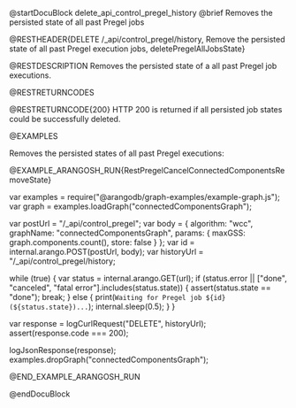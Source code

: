 @startDocuBlock delete_api_control_pregel_history
@brief Removes the persisted state of all past Pregel jobs

@RESTHEADER{DELETE /_api/control_pregel/history, Remove the persisted state of all past Pregel execution jobs, deletePregelAllJobsState}

@RESTDESCRIPTION
Removes the persisted state of a all past Pregel job executions.

@RESTRETURNCODES

@RESTRETURNCODE{200}
HTTP 200 is returned if all persisted job states could be successfully deleted.

@EXAMPLES

Removes the persisted states of all past Pregel executions:

@EXAMPLE_ARANGOSH_RUN{RestPregelCancelConnectedComponentsRemoveState}

  var examples = require("@arangodb/graph-examples/example-graph.js");
  var graph = examples.loadGraph("connectedComponentsGraph");

  var postUrl = "/_api/control_pregel";
  var body = {
    algorithm: "wcc",
    graphName: "connectedComponentsGraph",
    params: {
      maxGSS: graph.components.count(),
      store: false
    }
  };
  var id = internal.arango.POST(postUrl, body);
  var historyUrl = "/_api/control_pregel/history;

  while (true) {
    var status = internal.arango.GET(url);
    if (status.error || ["done", "canceled", "fatal error"].includes(status.state)) {
      assert(status.state == "done");
      break;
    } else {
      print(`Waiting for Pregel job ${id} (${status.state})...`);
      internal.sleep(0.5);
    }
  }

  var response = logCurlRequest("DELETE", historyUrl);
  assert(response.code === 200);

  logJsonResponse(response);
  examples.dropGraph("connectedComponentsGraph");

@END_EXAMPLE_ARANGOSH_RUN

@endDocuBlock
